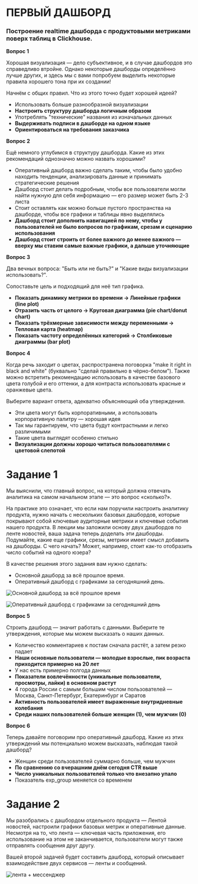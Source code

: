 # ПЕРВЫЙ ДАШБОРД

### Построение realtime дашборда с продуктовыми метриками поверх таблиц в Clickhouse.

**Вопрос 1**

Хорошая визуализация — дело субъективное, и в случае дашбордов это справедливо втройне. Однако некоторые дашборды определённо лучше других, и здесь мы с вами попробуем выделить некоторые правила хорошего тона при их создании!

Начнём с общих правил. Что из этого точно будет хорошей идеей? 

- Использовать больше разнообразной визуализации
- **Настроить структуру дашборда логичным образом**
- Употреблять "технические" названия из изначальных данных
- **Выдерживать подписи в дашборде на одном языке**
- **Ориентироваться на требования заказчика**

**Вопрос 2**

Ещё немного углубимся в структуру дашборда. Какие из этих рекомендаций однозначно можно назвать хорошими?

- Оперативный дашборд важно сделать таким, чтобы было удобно находить тенденции, анализировать данные и принимать стратегические решения
- Дашборд стоит делать подробным, чтобы все пользователи могли найти нужную для себя информацию — его размер может быть 2-3 листа
- Стоит оставлять как можно больше пустого пространства на дашборде, чтобы все графики и таблицы явно выделялись
- **Дашборд стоит дополнить навигацией по нему, чтобы у пользователей не было вопросов по графикам, срезам и сценарию использования**
- **Дашборд стоит строить от более важного до менее важного — вверху мы ставим самые важные графики, а дальше уточняющие**

**Вопрос 3**

Два вечных вопроса: "Быть или не быть?" и "Какие виды визуализации использовать?". 

Сопоставьте цель и подходящий для неё тип графика.

- **Показать динамику метрики во времени -> Линейные графики (line plot)**
- **Отразить часть от целого -> Круговая диаграмма (pie chart/donut chart)**
- **Показать трёхмерные зависимости между переменными -> Тепловая карта (heatmap)**
- **Показать частоту определённых категорий -> Столбиковые диаграммы (bar plot)**

**Вопрос 4**

Когда речь заходит о цветах, распространена поговорка "make it right in black and white" (буквально "сделай правильно в чёрно-белом"). Также можно встретить рекомендацию использовать в качестве базового цвета голубой и его оттенки, а для контраста использовать красные и оранжевые цвета.

Выберите вариант ответа, адекватно объясняющий оба утверждения.

- Эти цвета могут быть корпоративными, а использовать корпоративную палитру — хорошая идея
- Так мы гарантируем, что цвета будут контрастными и легко различимыми
- Такие цвета выглядят особенно стильно
- **Визуализации должны хорошо читаться пользователями с цветовой слепотой**

# Задание 1

Мы выяснили, что главный вопрос, на который должна отвечать аналитика на самом начальном этапе — это вопрос «сколько?». 

На практике это означает, что если нам поручили настроить аналитику продукта, нужно начать с нескольких базовых дашбордов, которые покрывают собой ключевые аудиторные метрики и ключевые события нашего продукта. В лекции мы заложили основу двух дашбордов по ленте новостей, ваша задача теперь доделать эти дашборды. Подумайте, какие еще графики, срезы, метрики имеет смысл добавить на дашборды. С чего начать? Может, например, стоит как-то отобразить число событий на одного юзера?

В качестве решения этого задания вам нужно сделать:

- Основной дашборд за всё прошлое время.
- Оперативный дашборд с графиками за сегодняшний день.

![Основной дашборд за всё прошлое время](https://sun9-62.userapi.com/impg/gDYDn0c9b8YHcV05gJt44xiDQKdxV1tzIui5Ew/Fo-xn0SoSzk.jpg?size=532x1080&quality=95&sign=cbdd49d5db3b0e8f2ba625102decffef&type=album)

![Оперативный дашборд с графиками за сегодняшний день](https://sun9-14.userapi.com/impg/Zrfx32iKuGEjpWOFrz3MIStHvINUrPo0jFGkkg/tkYONNHC1Q8.jpg?size=1280x819&quality=95&sign=648218d2070fe43e409477ac043dac7d&type=album)

**Вопрос 5**

Строить дашборд — значит работать с данными. Выберите те утверждения, которые мы можем высказать о наших данных.

- Количество комментариев к постам сначала растёт, а затем резко падает
- **Наши основные пользователи — молодые взрослые, пик возраста приходится примерно на 20 лет**
- У нас есть примерно полгода данных
- **Показатели вовлечённости (уникальные пользователи, просмотры, лайки) в основном растут**
- 4 города России с самым большим числом пользователей — Москва, Санкт-Петербург, Екатеринбург и Саратов
- **Активность пользователей имеет выраженные внутридневные колебания**
- **Среди наших пользователей больше женщин (1), чем мужчин (0)**

**Вопрос 6**

Теперь давайте поговорим про оперативный дашборд. Какие из этих утверждений мы потенциально можем высказать, наблюдая такой дашборд?

- Женщин среди пользователей суммарно больше, чем мужчин
- **По сравнению со вчерашним днём сегодня CTR выше**
- **Число уникальных пользователей только что внезапно упало**
- Показатель exp_group меняется со временем

# Задание 2

Мы разобрались с дашбордом отдельного продукта — Лентой новостей, настроили графики базовых метрик и оперативные данные. Несмотря на то, что лента — ключевая часть приложения, его использование на этом не заканчивается, пользователи могут также отправлять сообщения друг другу. 

Вашей второй задачей будет составить дашборд, который описывает взаимодействие двух сервисов — ленты и сообщений.

![лента + мессенджер](https://sun9-75.userapi.com/impg/GV_IPELXIAarXyeAlV94JFm0jKI-tfFcoFj9iA/wToPOa0LhQ4.jpg?size=1280x1020&quality=95&sign=fd185760c814bd60e6e08106d96c1939&type=album)
